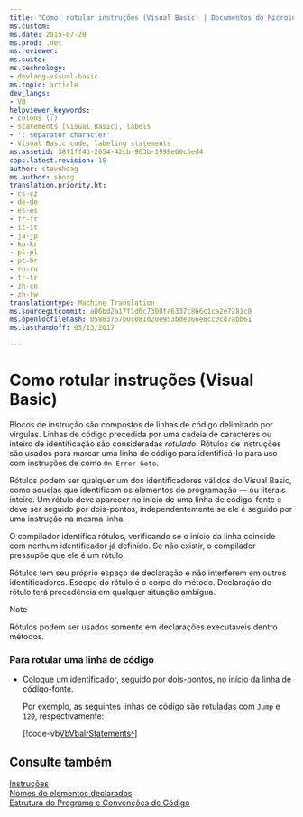 ```yaml
---
title: "Como: rotular instruções (Visual Basic) | Documentos do Microsoft"
ms.custom: 
ms.date: 2015-07-20
ms.prod: .net
ms.reviewer: 
ms.suite: 
ms.technology:
- devlang-visual-basic
ms.topic: article
dev_langs:
- VB
helpviewer_keywords:
- colons (:)
- statements [Visual Basic], labels
- ': separator character'
- Visual Basic code, labeling statements
ms.assetid: 38f1ff43-2054-42cb-963b-1998e60c6ed4
caps.latest.revision: 18
author: stevehoag
ms.author: shoag
translation.priority.ht:
- cs-cz
- de-de
- es-es
- fr-fr
- it-it
- ja-jp
- ko-kr
- pl-pl
- pt-br
- ru-ru
- tr-tr
- zh-cn
- zh-tw
translationtype: Machine Translation
ms.sourcegitcommit: a06bd2a17f1d6c7308fa6337c866c1ca2e7281c0
ms.openlocfilehash: 05883757b0c081d20e953bdeb66e8cc0cd7abb61
ms.lasthandoff: 03/13/2017

---
```

# <a name="how-to-label-statements-visual-basic"></a>Como rotular instruções (Visual Basic)
Blocos de instrução são compostos de linhas de código delimitado por vírgulas. Linhas de código precedida por uma cadeia de caracteres ou inteiro de identificação são consideradas *rotulado*. Rótulos de instruções são usados para marcar uma linha de código para identificá-lo para uso com instruções de como `On Error Goto`.  
  
 Rótulos podem ser qualquer um dos identificadores válidos do Visual Basic, como aquelas que identificam os elementos de programação — ou literais inteiro. Um rótulo deve aparecer no início de uma linha de código-fonte e deve ser seguido por dois-pontos, independentemente se ele é seguido por uma instrução na mesma linha.  
  
 O compilador identifica rótulos, verificando se o início da linha coincide com nenhum identificador já definido. Se não existir, o compilador pressupõe que ele é um rótulo.  
  
 Rótulos tem seu próprio espaço de declaração e não interferem em outros identificadores. Escopo do rótulo é o corpo do método. Declaração de rótulo terá precedência em qualquer situação ambígua.  
  
> [!NOTE]
>  Rótulos podem ser usados somente em declarações executáveis dentro métodos.  
  
### <a name="to-label-a-line-of-code"></a>Para rotular uma linha de código  
  
-   Coloque um identificador, seguido por dois-pontos, no início da linha de código-fonte.  
  
     Por exemplo, as seguintes linhas de código são rotuladas com `Jump` e `120`, respectivamente:  
  
     [!code-vb[VbVbalrStatements&#708;](../../../visual-basic/language-reference/error-messages/codesnippet/VisualBasic/how-to-label-statements_1.vb)]  
  
## <a name="see-also"></a>Consulte também  
 [Instruções](../../../visual-basic/programming-guide/language-features/statements.md)   
 [Nomes de elementos declarados](../../../visual-basic/programming-guide/language-features/declared-elements/declared-element-names.md)   
 [Estrutura do Programa e Convenções de Código](../../../visual-basic/programming-guide/program-structure/program-structure-and-code-conventions.md)
